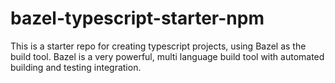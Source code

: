 # bazel-typescript-starter-npm

This is a starter repo for creating typescript projects, using Bazel as the build tool.
Bazel is a very powerful, multi language build tool with automated building and testing integration.
